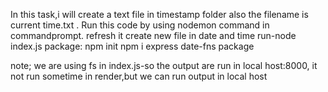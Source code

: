 In this task,i will create a text file in timestamp folder also the filename is current time.txt .
Run this code by using nodemon command in commandprompt.
refresh it create new file in date and time
run-node index.js
package:
npm init
npm i express
date-fns package

note;
we are using fs in index.js-so the output are run in local host:8000,
it not run sometime in render,but we can run output in local host
